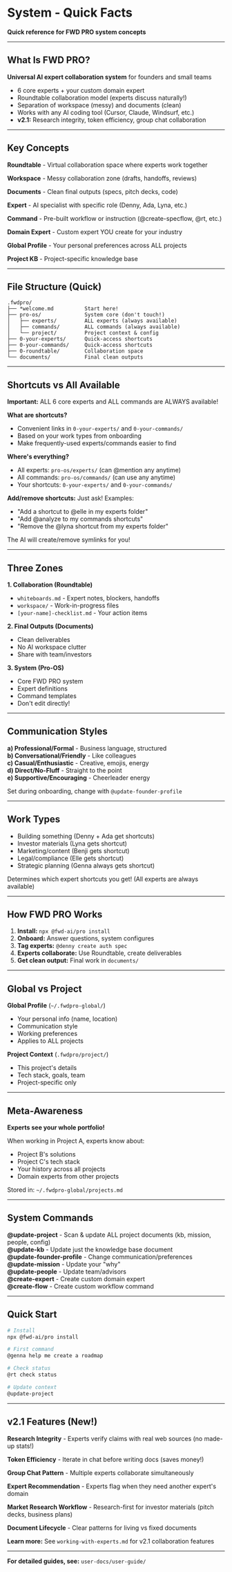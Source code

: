# System - Quick Facts

**Quick reference for FWD PRO system concepts**

---

## What Is FWD PRO?

**Universal AI expert collaboration system** for founders and small teams

- 6 core experts + your custom domain expert
- Roundtable collaboration model (experts discuss naturally!)
- Separation of workspace (messy) and documents (clean)
- Works with any AI coding tool (Cursor, Claude, Windsurf, etc.)
- **v2.1:** Research integrity, token efficiency, group chat collaboration

---

## Key Concepts

**Roundtable** - Virtual collaboration space where experts work together

**Workspace** - Messy collaboration zone (drafts, handoffs, reviews)

**Documents** - Clean final outputs (specs, pitch decks, code)

**Expert** - AI specialist with specific role (Denny, Ada, Lyna, etc.)

**Command** - Pre-built workflow or instruction (@create-specflow, @rt, etc.)

**Domain Expert** - Custom expert YOU create for your industry

**Global Profile** - Your personal preferences across ALL projects

**Project KB** - Project-specific knowledge base

---

## File Structure (Quick)

```
.fwdpro/
├── *welcome.md          Start here!
├── pro-os/              System core (don't touch!)
│   ├── experts/         ALL experts (always available)
│   ├── commands/        ALL commands (always available)
│   └── project/         Project context & config
├── 0-your-experts/      Quick-access shortcuts
├── 0-your-commands/     Quick-access shortcuts
├── 0-roundtable/        Collaboration space
└── documents/           Final clean outputs
```

---

## Shortcuts vs All Available

**Important:** ALL 6 core experts and ALL commands are ALWAYS available!

**What are shortcuts?**
- Convenient links in `0-your-experts/` and `0-your-commands/`
- Based on your work types from onboarding
- Make frequently-used experts/commands easier to find

**Where's everything?**
- All experts: `pro-os/experts/` (can @mention any anytime)
- All commands: `pro-os/commands/` (can use any anytime)
- Your shortcuts: `0-your-experts/` and `0-your-commands/`

**Add/remove shortcuts:**
Just ask! Examples:
- "Add a shortcut to @elle in my experts folder"
- "Add @analyze to my commands shortcuts"
- "Remove the @lyna shortcut from my experts folder"

The AI will create/remove symlinks for you!

---

## Three Zones

**1. Collaboration (Roundtable)**
- `whiteboards.md` - Expert notes, blockers, handoffs
- `workspace/` - Work-in-progress files
- `[your-name]-checklist.md` - Your action items

**2. Final Outputs (Documents)**
- Clean deliverables
- No AI workspace clutter
- Share with team/investors

**3. System (Pro-OS)**
- Core FWD PRO system
- Expert definitions
- Command templates
- Don't edit directly!

---

## Communication Styles

**a) Professional/Formal** - Business language, structured  
**b) Conversational/Friendly** - Like colleagues  
**c) Casual/Enthusiastic** - Creative, emojis, energy  
**d) Direct/No-Fluff** - Straight to the point  
**e) Supportive/Encouraging** - Cheerleader energy

Set during onboarding, change with `@update-founder-profile`

---

## Work Types

- Building something (Denny + Ada get shortcuts)
- Investor materials (Lyna gets shortcut)
- Marketing/content (Benji gets shortcut)
- Legal/compliance (Elle gets shortcut)
- Strategic planning (Genna always gets shortcut)

Determines which expert shortcuts you get! (All experts are always available)

---

## How FWD PRO Works

1. **Install:** `npx @fwd-ai/pro install`
2. **Onboard:** Answer questions, system configures
3. **Tag experts:** `@denny create auth spec`
4. **Experts collaborate:** Use Roundtable, create deliverables
5. **Get clean output:** Final work in `documents/`

---

## Global vs Project

**Global Profile** (`~/.fwdpro-global/`)
- Your personal info (name, location)
- Communication style
- Working preferences
- Applies to ALL projects

**Project Context** (`.fwdpro/project/`)
- This project's details
- Tech stack, goals, team
- Project-specific only

---

## Meta-Awareness

**Experts see your whole portfolio!**

When working in Project A, experts know about:
- Project B's solutions
- Project C's tech stack
- Your history across all projects
- Domain experts from other projects

Stored in: `~/.fwdpro-global/projects.md`

---

## System Commands

**@update-project** - Scan & update ALL project documents (kb, mission, people, config)  
**@update-kb** - Update just the knowledge base document  
**@update-founder-profile** - Change communication/preferences  
**@update-mission** - Update your "why"  
**@update-people** - Update team/advisors  
**@create-expert** - Create custom domain expert  
**@create-flow** - Create custom workflow command

---

## Quick Start

```bash
# Install
npx @fwd-ai/pro install

# First command
@genna help me create a roadmap

# Check status
@rt check status

# Update context
@update-project
```

---

## v2.1 Features (New!)

**Research Integrity** - Experts verify claims with real web sources (no made-up stats!)

**Token Efficiency** - Iterate in chat before writing docs (saves money!)

**Group Chat Pattern** - Multiple experts collaborate simultaneously

**Expert Recommendation** - Experts flag when they need another expert's domain

**Market Research Workflow** - Research-first for investor materials (pitch decks, business plans)

**Document Lifecycle** - Clear patterns for living vs fixed documents

**Learn more:** See `working-with-experts.md` for v2.1 collaboration features

---

**For detailed guides, see:** `user-docs/user-guide/`

